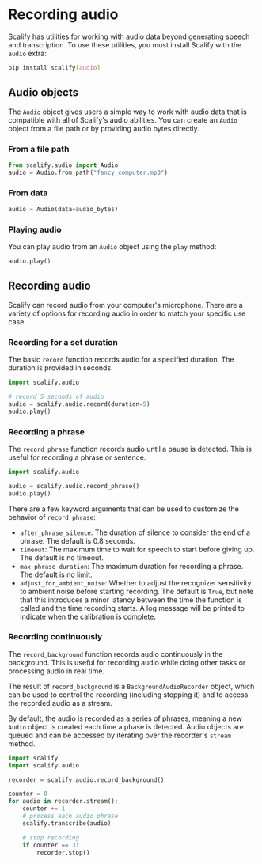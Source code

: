 # Recording audio

Scalify has utilities for working with audio data beyond generating speech and transcription. To use these utilities, you must install Scalify with the `audio` extra:

```bash
pip install scalify[audio]
```

## Audio objects

The `Audio` object gives users a simple way to work with audio data that is compatible with all of Scalify's audio abilities. You can create an `Audio` object from a file path or by providing audio bytes directly.


### From a file path
```python
from scalify.audio import Audio
audio = Audio.from_path("fancy_computer.mp3")
```
### From data
```python
audio = Audio(data=audio_bytes)
```

### Playing audio
You can play audio from an `Audio` object using the `play` method:

```python
audio.play()
```

## Recording audio

Scalify can record audio from your computer's microphone. There are a variety of options for recording audio in order to match your specific use case. 



### Recording for a set duration

The basic `record` function records audio for a specified duration. The duration is provided in seconds.

```python
import scalify.audio

# record 5 seconds of audio
audio = scalify.audio.record(duration=5)
audio.play()
```

### Recording a phrase

The `record_phrase` function records audio until a pause is detected. This is useful for recording a phrase or sentence.

```python
import scalify.audio

audio = scalify.audio.record_phrase()
audio.play()
```

There are a few keyword arguments that can be used to customize the behavior of `record_phrase`:
- `after_phrase_silence`: The duration of silence to consider the end of a phrase. The default is 0.8 seconds.
- `timeout`: The maximum time to wait for speech to start before giving up. The default is no timeout.
- `max_phrase_duration`: The maximum duration for recording a phrase. The default is no limit.
- `adjust_for_ambient_noise`: Whether to adjust the recognizer sensitivity to ambient noise before starting recording. The default is `True`, but note that this introduces a minor latency between the time the function is called and the time recording starts. A log message will be printed to indicate when the calibration is complete.

### Recording continuously

The `record_background` function records audio continuously in the background. This is useful for recording audio while doing other tasks or processing audio in real time.

The result of `record_background` is a `BackgroundAudioRecorder` object, which can be used to control the recording (including stopping it) and to access the recorded audio as a stream.

By default, the audio is recorded as a series of phrases, meaning a new `Audio` object is created each time a phase is detected. Audio objects are queued and can be accessed by iterating over the recorder's `stream` method.

```python
import scalify
import scalify.audio

recorder = scalify.audio.record_background()

counter = 0
for audio in recorder.stream():
    counter += 1
    # process each audio phrase
    scalify.transcribe(audio)

    # stop recording
    if counter == 3:
        recorder.stop()
```